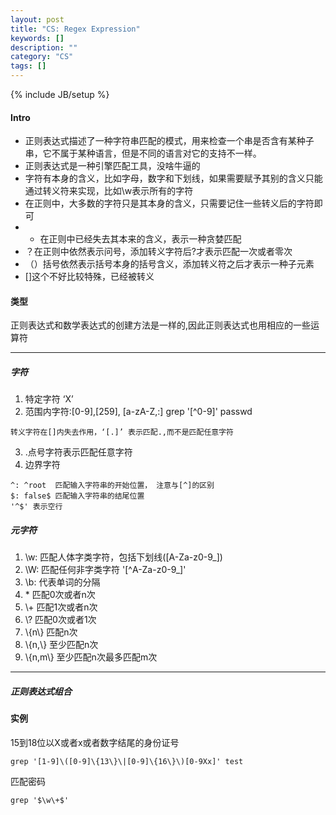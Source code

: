 ```yaml
---
layout: post
title: "CS: Regex Expression"
keywords: []
description: ""
category: "CS"
tags: []
---
```

{% include JB/setup %}



#### Intro 
+ 正则表达式描述了一种字符串匹配的模式，用来检查一个串是否含有某种子串，它不属于某种语言，但是不同的语言对它的支持不一样。
+ 正则表达式是一种引擎匹配工具，没啥牛逼的
+ 字符有本身的含义，比如字母，数字和下划线，如果需要赋予其别的含义只能通过转义符来实现，比如\w表示所有的字符
+ 在正则中，大多数的字符只是其本身的含义，只需要记住一些转义后的字符即可
+ * 在正则中已经失去其本来的含义，表示一种贪婪匹配
+ ？在正则中依然表示问号，添加转义字符后\?才表示匹配一次或者零次
+ （）括号依然表示括号本身的括号含义，添加转义符之后才表示一种子元素
+ []这个不好比较特殊，已经被转义

#### 类型
正则表达式和数学表达式的创建方法是一样的,因此正则表达式也用相应的一些运算符
<hr />

##### 字符
1. 特定字符 ‘X’   
2. 范围内字符:[0-9],[259], [a-zA-Z,:]  grep '[^0-9]' passwd

```shell
转义字符在[]内失去作用，‘[.]’ 表示匹配.,而不是匹配任意字符
```
3. .点号字符表示匹配任意字符
4. 边界字符

```shell
^: ^root  匹配输入字符串的开始位置， 注意与[^]的区别
$: false$ 匹配输入字符串的结尾位置
'^$' 表示空行
```

##### 元字符
1. \w: 匹配人体字类字符，包括下划线([A-Za-z0-9\_])
2. \W: 匹配任何非字类字符 '[^A-Za-z0-9\_]'
3. \b: 代表单词的分隔
3.  \*   匹配0次或者n次
4. \\+ 匹配1次或者n次
5. \\? 匹配0次或者1次
6. \\\{n\\\} 匹配n次
7. \\\{n,\\\} 至少匹配n次
8. \\\{n,m\\\} 至少匹配n次最多匹配m次

<hr />

##### 正则表达式组合


#### 实例

15到18位以X或者x或者数字结尾的身份证号

```shell
grep '[1-9]\([0-9]\{13\}\|[0-9]\{16\}\)[0-9Xx]' test
```

匹配密码

```shell
grep '$\w\+$'
```
